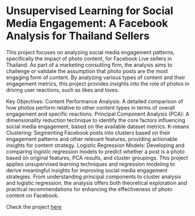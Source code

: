 # Unsupervised Learning for Social Media Engagement: A Facebook Analysis for Thailand Sellers

This project focuses on analyzing social media engagement patterns, specifically the impact of photo content, for Facebook Live sellers in Thailand. As part of a marketing consulting firm, the analysis aims to challenge or validate the assumption that photo posts are the most engaging form of content. By analyzing various types of content and their engagement metrics, this project provides insights into the role of photos in driving user reactions, such as likes and loves.

Key Objectives:
Content Performance Analysis: A detailed comparison of how photos perform relative to other content types in terms of overall engagement and specific reactions.
Principal Component Analysis (PCA): A dimensionality reduction technique to identify the core factors influencing social media engagement, based on the available dataset metrics.
K-means Clustering: Segmenting Facebook posts into clusters based on their engagement patterns and other relevant features, providing actionable insights for content strategy.
Logistic Regression Models: Developing and comparing logistic regression models to predict whether a post is a photo based on original features, PCA results, and cluster groupings.
This project applies unsupervised learning techniques and regression modeling to derive meaningful insights for improving social media engagement strategies. From understanding principal components to cluster analysis and logistic regression, the analysis offers both theoretical exploration and practical recommendations for enhancing the effectiveness of photo content on Facebook.


Check the project [here](https://github.com/kbatin/Unsupervised-Analysis/blob/main/Batin_Kimberly_A1Facebook.ipynb)
